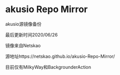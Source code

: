 # akusio Repo Mirror

akusio源镜像备份

最后更新时间2020/06/26

镜像来自Netskao

源地址https://netskao.github.io/akusio-Repo-Mirror/

目前仅有MilkyWay和BackgrounderAction
